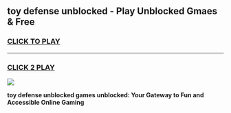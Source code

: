 
## toy defense unblocked - Play Unblocked Gmaes & Free
<h3>
<a href="https://news.freeplayer.one?title=toy_defense_unblocked&ref=16F">CLICK TO PLAY</a></h3>
<hr>

<h3>
<a href="https://news.freeplayer.one?title=toy_defense_unblocked&ref=16F">CLICK 2 PLAY</a>
  
</h3>

<a href="https://news.freeplayer.one?title=toy_defense_unblocked&ref=16F/"><img src="https://clearcache.store/games.png"></a>


**toy defense unblocked games unblocked: Your Gateway to Fun and Accessible Online Gaming**
